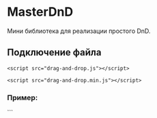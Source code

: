 # MasterDnD
Мини библиотека для реализации простого DnD.

<h2>Подключение файла</h2>

```
<script src="drag-and-drop.js"></script>
```

```
<script src="drag-and-drop.min.js"></script>
```


<h3>Пример:</h3>
```

```
